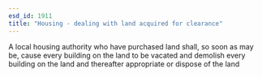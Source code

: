 ```yaml
---
esd_id: 1911
title: "Housing - dealing with land acquired for clearance"
---
```


A local housing authority who have purchased land shall, so soon as may be, cause every building on the land to be vacated and demolish every building on the land and thereafter appropriate or dispose of the land

